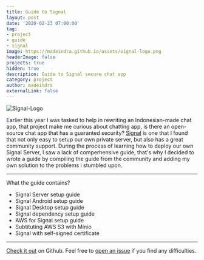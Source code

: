 ```yaml
---
title: Guide to Signal
layout: post
date: '2020-02-23 07:00:00'
tag:
- project
- guide
- signal
image: https://madeindra.github.io/assets/signal-logo.png
headerImage: false
projects: true
hidden: true
description: Guide to Signal secure chat app
category: project
author: madeindra
externalLink: false
---
```


![Signal-Logo](https://madeindra.github.io/assets/signal-logo.png)

Earlier this year I was tasked to help in rewriting an Indonesian-made chat app, that project make me curious about chatting app, is there an open-source chat app that has a guaranted security?  <a href="https://signal.org/">Signal</a> is one that I found that not only easy to setup our own private server, but also has a great community support. During the process of learning how to deploy our own Signal Server, I saw a lack of comperhensive guide, that's why I decided to wrote a guide by compiling the guide from the community and adding my own solution to the problems i stumbled upon.

---

What the guide contains?

- Signal Server setup guide
- Signal Android setup guide
- Signal Desktop setup guide
- Signal dependency setup guide
- AWS for Signal setup guide
- Subtituting AWS S3 with Minio
- Signal with self-signed certificate

---

[Check it out](https://github.com/madeindra/Setup-Guide) on Github. Feel free to [open an issue](https://github.com/madeindra/Setup-Guide/issues) if you find any difficulties.
